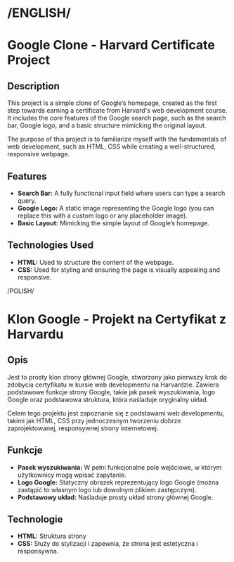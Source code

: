 # /ENGLISH/

# Google Clone - Harvard Certificate Project

## Description

This project is a simple clone of Google’s homepage, created as the first step towards earning a certificate from Harvard's web development course. It includes the core features of the Google search page, such as the search bar, Google logo, and a basic structure mimicking the original layout.

The purpose of this project is to familiarize myself with the fundamentals of web development, such as HTML, CSS while creating a well-structured, responsive webpage.

## Features

- **Search Bar:** A fully functional input field where users can type a search query.
- **Google Logo:** A static image representing the Google logo (you can replace this with a custom logo or any placeholder image).
- **Basic Layout:** Mimicking the simple layout of Google’s homepage.

## Technologies Used

- **HTML:** Used to structure the content of the webpage.
- **CSS:** Used for styling and ensuring the page is visually appealing and responsive.

/POLISH/

# Klon Google - Projekt na Certyfikat z Harvardu

## Opis

Jest to prosty klon strony głównej Google, stworzony jako pierwszy krok do zdobycia certyfikatu w kursie web developmentu na Harvardzie. Zawiera podstawowe funkcje strony Google, takie jak pasek wyszukiwania, logo Google oraz podstawowa struktura, która naśladuje oryginalny układ.

Celem tego projektu jest zapoznanie się z podstawami web developmentu, takimi jak HTML, CSS  przy jednoczesnym tworzeniu dobrze zaprojektowanej, responsywnej strony internetowej.

## Funkcje

- **Pasek wyszukiwania:** W pełni funkcjonalne pole wejściowe, w którym użytkownicy mogą wpisać zapytanie.
- **Logo Google:** Statyczny obrazek reprezentujący logo Google (można zastąpić to własnym logo lub dowolnym plikiem zastępczym).
- **Podstawowy układ:** Naśladuje prosty układ strony głównej Google.

## Technologie

- **HTML:** Struktura strony
- **CSS:** Służy do stylizacji i zapewnia, że strona jest estetyczna i responsywna.
